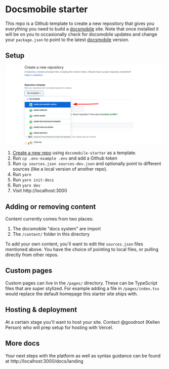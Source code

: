 # Docsmobile starter

This repo is a Github template to create a new repository that gives you everything you need to build a [docsmobile][2] site. Note that once installed it will be on you to occasionally check for docsmobile updates and change your `package.json` to point to the latest [docsmobile][3] version.

## Setup

![Use a github template](template-example.png)

1. [Create a new repo][1] using `docsmobile-starter` as a template.
2. Run `cp .env-example .env` and add a Github token
3. Run `cp sources.json sources-dev.json` and optionally point to different sources (like a local version of another repo).
4. Run `yarn`
5. Run `yarn init-docs`
6. Run `yarn dev`
7. Visit http://localhost:3000

## Adding or removing content

Content currently comes from two places:

1. The docsmobile "docs system" are import
2. The `/content/` folder in this directory

To add your own content, you'll want to edit the `sources.json` files mentioned above. You have the choice of pointing to local files, or pulling directly from other repos.

## Custom pages

Custom pages can live in the `/pages/` directory. These can be TypeScript files that are super stylized. For example adding a file in `/pages/index.tsx` would replace the default homepage this starter site ships with.

## Hosting & deployment

At a certain stage you'll want to host your site. Contact @goodroot (Kellen Person) who will prep setup for hosting with Vercel.

## More docs

Your next steps with the platform as well as syntax guidance can be found at http://localhost:3000/docs/landing

[1]: https://github.com/organizations/elastic/repositories/new
[2]: https://github.com/elastic/docsmobile
[3]: https://github.com/elastic/docsmobile/blob/main/docsmobile/package.json
